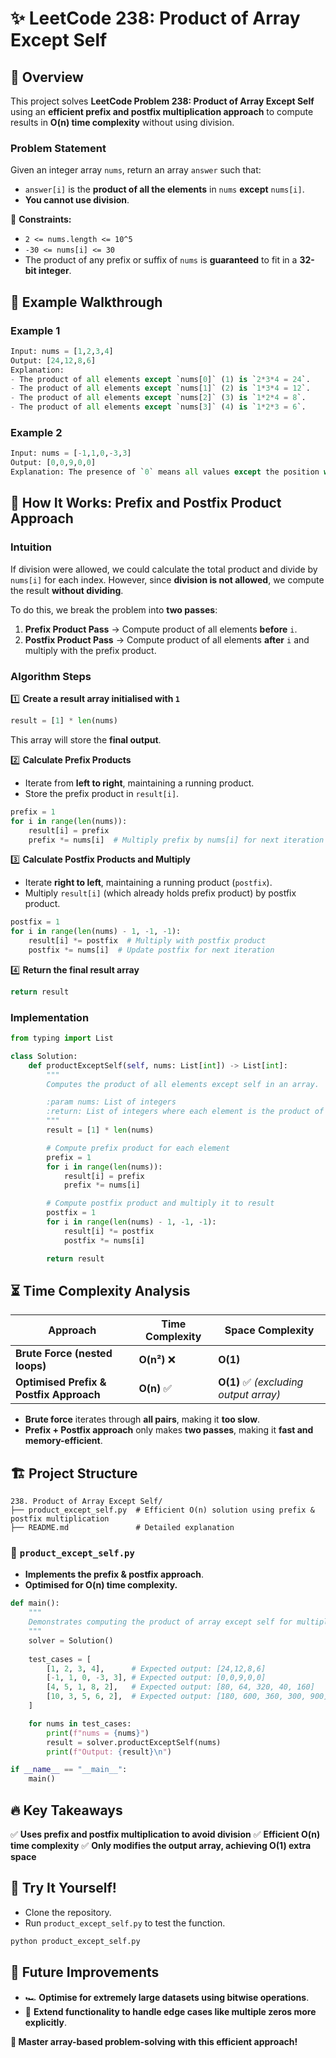 # ✨ **LeetCode 238: Product of Array Except Self**

## 📌 **Overview**
This project solves **LeetCode Problem 238: Product of Array Except Self** using an **efficient prefix and postfix multiplication approach** to compute results in **O(n) time complexity** without using division.

### **Problem Statement**
Given an integer array `nums`, return an array `answer` such that:
- `answer[i]` is the **product of all the elements** in `nums` **except** `nums[i]`.
- **You cannot use division**.

🔹 **Constraints:**
- `2 <= nums.length <= 10^5`
- `-30 <= nums[i] <= 30`
- The product of any prefix or suffix of `nums` is **guaranteed** to fit in a **32-bit integer**.

## 🎯 **Example Walkthrough**
### **Example 1**
```python
Input: nums = [1,2,3,4]
Output: [24,12,8,6]
Explanation:
- The product of all elements except `nums[0]` (1) is `2*3*4 = 24`.
- The product of all elements except `nums[1]` (2) is `1*3*4 = 12`.
- The product of all elements except `nums[2]` (3) is `1*2*4 = 8`.
- The product of all elements except `nums[3]` (4) is `1*2*3 = 6`.
```

### **Example 2**
```python
Input: nums = [-1,1,0,-3,3]
Output: [0,0,9,0,0]
Explanation: The presence of `0` means all values except the position with `0` become `0`.
```

## 🚀 **How It Works: Prefix and Postfix Product Approach**
### **Intuition**
If division were allowed, we could calculate the total product and divide by `nums[i]` for each index. However, since **division is not allowed**, we compute the result **without dividing**.

To do this, we break the problem into **two passes**:
1. **Prefix Product Pass** → Compute product of all elements **before** `i`.
2. **Postfix Product Pass** → Compute product of all elements **after** `i` and multiply with the prefix product.

### **Algorithm Steps**
1️⃣ **Create a result array initialised with `1`**
   ```python
   result = [1] * len(nums)
   ```
   This array will store the **final output**.

2️⃣ **Calculate Prefix Products**
   - Iterate from **left to right**, maintaining a running product.
   - Store the prefix product in `result[i]`.
   ```python
   prefix = 1
   for i in range(len(nums)):
       result[i] = prefix
       prefix *= nums[i]  # Multiply prefix by nums[i] for next iteration
   ```

3️⃣ **Calculate Postfix Products and Multiply**
   - Iterate **right to left**, maintaining a running product (`postfix`).
   - Multiply `result[i]` (which already holds prefix product) by postfix product.
   ```python
   postfix = 1
   for i in range(len(nums) - 1, -1, -1):
       result[i] *= postfix  # Multiply with postfix product
       postfix *= nums[i]  # Update postfix for next iteration
   ```

4️⃣ **Return the final result array**
   ```python
   return result
   ```

### **Implementation**
```python
from typing import List

class Solution:
    def productExceptSelf(self, nums: List[int]) -> List[int]:
        """
        Computes the product of all elements except self in an array.

        :param nums: List of integers
        :return: List of integers where each element is the product of all others except itself
        """
        result = [1] * len(nums)

        # Compute prefix product for each element
        prefix = 1
        for i in range(len(nums)):
            result[i] = prefix
            prefix *= nums[i]

        # Compute postfix product and multiply it to result
        postfix = 1
        for i in range(len(nums) - 1, -1, -1):
            result[i] *= postfix
            postfix *= nums[i]

        return result
```

## ⏳ **Time Complexity Analysis**
| Approach | Time Complexity | Space Complexity |
|----------|----------------|-----------------|
| **Brute Force (nested loops)** | **O(n²)** ❌ | **O(1)** |
| **Optimised Prefix & Postfix Approach** | **O(n)** ✅ | **O(1)** ✅ *(excluding output array)* |

- **Brute force** iterates through **all pairs**, making it **too slow**.
- **Prefix + Postfix approach** only makes **two passes**, making it **fast and memory-efficient**.

## 🏗 **Project Structure**

```
238. Product of Array Except Self/
├── product_except_self.py  # Efficient O(n) solution using prefix & postfix multiplication
├── README.md               # Detailed explanation
```

### 📝 **`product_except_self.py`**
- **Implements the prefix & postfix approach**.
- **Optimised for O(n) time complexity.**

```python
def main():
    """
    Demonstrates computing the product of array except self for multiple test cases.
    """
    solver = Solution()
    
    test_cases = [
        [1, 2, 3, 4],      # Expected output: [24,12,8,6]
        [-1, 1, 0, -3, 3], # Expected output: [0,0,9,0,0]
        [4, 5, 1, 8, 2],   # Expected output: [80, 64, 320, 40, 160]
        [10, 3, 5, 6, 2],  # Expected output: [180, 600, 360, 300, 900]
    ]

    for nums in test_cases:
        print(f"nums = {nums}")
        result = solver.productExceptSelf(nums)
        print(f"Output: {result}\n")

if __name__ == "__main__":
    main()
```

## 🔥 **Key Takeaways**
✅ **Uses prefix and postfix multiplication to avoid division**
✅ **Efficient O(n) time complexity**
✅ **Only modifies the output array, achieving O(1) extra space**

## 🚀 **Try It Yourself!**
- Clone the repository.
- Run `product_except_self.py` to test the function.

```bash
python product_except_self.py
```

## 🌟 **Future Improvements**
- 🏎 **Optimise for extremely large datasets using bitwise operations**.
- 🔄 **Extend functionality to handle edge cases like multiple zeros more explicitly**.

**🚀 Master array-based problem-solving with this efficient approach!**

